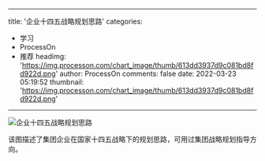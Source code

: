 
---
title: '企业十四五战略规划思路'
categories: 
 - 学习
 - ProcessOn
 - 推荐
headimg: 'https://img.processon.com/chart_image/thumb/613dd3937d9c081bd8fd922d.png'
author: ProcessOn
comments: false
date: 2022-03-23 05:19:52
thumbnail: 'https://img.processon.com/chart_image/thumb/613dd3937d9c081bd8fd922d.png'
---

<div>   
<img class="thumb" alt="企业十四五战略规划思路" src="https://img.processon.com/chart_image/thumb/613dd3937d9c081bd8fd922d.png" referrerpolicy="no-referrer">
<p>该图描述了集团企业在国家十四五战略下的规划思路，可用过集团战略规划指导方向。</p>  
</div>
            